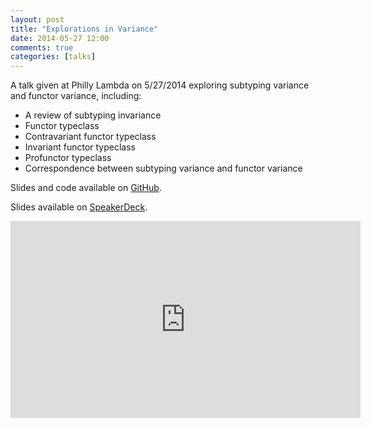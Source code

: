 ```yaml
---
layout: post
title: "Explorations in Variance"
date: 2014-05-27 12:00
comments: true
categories: [talks]
---
```


A talk given at Philly Lambda on 5/27/2014 exploring subtyping variance and functor variance, including:

- A review of subtyping invariance
- Functor typeclass
- Contravariant functor typeclass
- Invariant functor typeclass
- Profunctor typeclass
- Correspondence between subtyping variance and functor variance

Slides and code available on [GitHub](https://github.com/mpilquist/variance-explorations).

Slides available on [SpeakerDeck](https://speakerdeck.com/mpilquist/explorations-in-variance).

<!-- more -->
<div class="video-container">
  <iframe width="560" height="315" src="https://www.youtube.com/embed/VZWLRepyNvo" frameborder="0" allowfullscreen></iframe>
</div>

